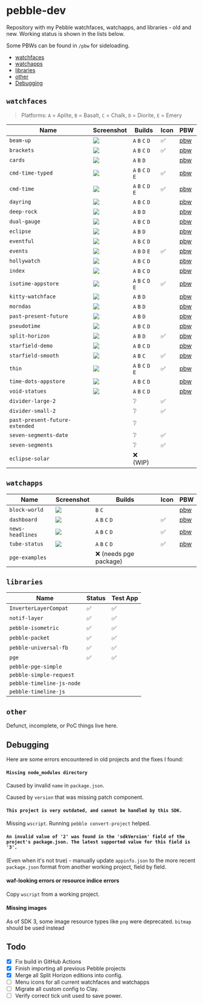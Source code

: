 # pebble-dev

Repository with my Pebble watchfaces, watchapps, and libraries - old and new.
Working status is shown in the lists below.

Some PBWs can be found in `/pbw` for sideloading.

- [watchfaces](#watchfaces)
- [watchapps](#watchapps)
- [libraries](#libraries)
- [other](#other)
- [Debugging](#debugging)


## `watchfaces`

> Platforms: `A` = Aplite, `B` = Basalt, `C` = Chalk, `D` = Diorite, `E` = Emery

| Name                           | Screenshot                                                                    | Builds              | Icon | PBW                                |
|--------------------------------|-------------------------------------------------------------------------------|---------------------|------|------------------------------------|
| `beam-up`                      | ![](watchfaces/beam-up/screenshots/aplite.png)                                | `A` `B` `C` `D`     | ✅    | [pbw](pbw/beam-up.pbw)             |
| `brackets`                     | ![](watchfaces/brackets/screenshots/aplite.png)                               | `A` `B` `C` `D`     | ✅    | [pbw](pbw/brackets.pbw)            |
| `cards`                        | ![](watchfaces/cards/screenshots/diorite.png)                                 | `A` `B` `D`         |      | [pbw](pbw/cards.pbw)               |
| `cmd-time-typed`               | ![](watchfaces/cmd-time-typed/screenshots/diorite.png)                        | `A` `B` `C` `D` `E` | ✅    | [pbw](pbw/cmd-time-typed.pbw)      |
| `cmd-time`                     | ![](watchfaces/cmd-time/screenshots/diorite.png)                              | `A` `B` `C` `D` `E` | ✅    | [pbw](pbw/cmd-time.pbw)            |
| `dayring`                      | ![](watchfaces/dayring/screenshots/basalt.png)                                | `A` `B` `C` `D`     |      | [pbw](pbw/dayring.pbw)             |
| `deep-rock`                    | ![](watchfaces/deep-rock/screenshots/basalt.png)                              | `A` `B` `D`         |      | [pbw](pbw/deep-rock.pbw)           |
| `dual-gauge`                   | ![](watchfaces/dual-gauge/screenshots/basalt.png)                             | `A` `B` `C` `D`     |      | [pbw](pbw/dual-gauge.pbw)          |
| `eclipse`                      | ![](watchfaces/eclipse/screenshots/pebble-screenshot_2014-03-25_12-39-28.png) | `A` `B` `D`         |      | [pbw](pbw/eclipse.pbw)             |
| `eventful`                     | ![](watchfaces/eventful/screenshots/aplite.png)                               | `A` `B` `C` `D`     |      | [pbw](pbw/eventful.pbw)            |
| `events`                       | ![](watchfaces/events/screenshots/aplite.png)                                 | `A` `B` `D` `E`     | ✅    | [pbw](pbw/events.pbw)              |
| `hollywatch`                   | ![](watchfaces/hollywatch/screenshots/basalt.png)                             | `A` `B` `C` `D`     |      | [pbw](pbw/hollywatch.pbw)          |
| `index`                        | ![](watchfaces/index/screenshots/aplite.png)                                  | `A` `B` `C` `D`     |      | [pbw](pbw/index.pbw)               |
| `isotime-appstore`             | ![](watchfaces/isotime-appstore/screenshots/yellow.png)                       | `A` `B` `C` `D` `E` | ✅    | [pbw](pbw/isotime.pbw)             |
| `kitty-watchface`              | ![](watchfaces/kitty-watchface/screenshots/aplite.png)                        | `A` `B` `D`         |      | [pbw](pbw/kitty-watchface.pbw)     |
| `morndas`                      | ![](watchfaces/morndas/screenshots/basalt.png)                                | `A` `B` `D`         |      | [pbw](pbw/morndas.pbw)             |
| `past-present-future`          | ![](watchfaces/past-present-future/screenshots/aplite.png)                    | `A` `B` `D`         |      | [pbw](pbw/past-present-future.pbw) |
| `pseudotime`                   | ![](watchfaces/pseudotime/screenshots/basalt.png)                             | `A` `B` `C` `D`     |      | [pbw](pbw/pseudotime.pbw)          |
| `split-horizon`                | ![](watchfaces/split-horizon/screenshots/diorite.png)                         | `A` `B` `D`         | ✅    | [pbw](pbw/split-horizon.pbw)       |
| `starfield-demo`               | ![](watchfaces/starfield-demo/screenshots/aplite.png)                         | `A` `B` `C` `D`     |      | [pbw](pbw/starfield-demo.pbw)      |
| `starfield-smooth`             | ![](watchfaces/starfield-smooth/screenshots/aplite.png)                       | `A` `B` `C`         | ✅    | [pbw](pbw/starfield-smooth.pbw)    |
| `thin`                         | ![](watchfaces/thin/screenshots/basalt.png)                                   | `A` `B` `C` `D` `E` | ✅    | [pbw](pbw/thin.pbw)                |
| `time-dots-appstore`           | ![](watchfaces/time-dots-appstore/screenshots/basalt1.png)                    | `A` `B` `C` `D`     |      | [pbw](pbw/time-dots-appstore.pbw)  |
| `void-statues`                 | ![](watchfaces/void-statues/screenshots/basalt.png)                           | `A` `B` `C` `D`     |      | [pbw](pbw/void-statues.pbw)        |
| `divider-large-2`              |                                                                               | ❔                   | ✅    |                                    |
| `divider-small-2`              |                                                                               | ❔                   | ✅    |                                    |
| `past-present-future-extended` |                                                                               | ❔                   |      |                                    |
| `seven-segments-date`          |                                                                               | ❔                   | ✅    |                                    |
| `seven-segments`               |                                                                               | ❔                   | ✅    |                                    |
| `eclipse-solar`                |                                                                               | ❌ (WIP)             |      |                                    |


## `watchapps`

| Name             | Screenshot                                              | Builds                | Icon | PBW                           |
|------------------|---------------------------------------------------------|-----------------------|------|-------------------------------|
| `block-world`    | ![](watchapps/block-world/screenshots/basalt.png)       | `B` `C`               |      | [pbw](pbw/block-world.pbw)    |
| `dashboard`      | ![](watchapps/dashboard/assets/screenshots/basalt1.png) | `A` `B` `C` `D`       | ✅    | [pbw](pbw/dashboard.pbw)      |
| `news-headlines` | ![](watchapps/news-headlines/screenshots/basalt.png)    | `A` `B` `C` `D`       | ✅    | [pbw](pbw/news-headlines.pbw) |
| `tube-status`    | ![](watchapps/tube-status/screenshots/basalt.png)       | `A` `B` `C` `D`       | ✅    | [pbw](pbw/tube-status.pbw)    |
| `pge-examples`   |                                                         | ❌ (needs pge package) |      |                               |

## `libraries`

| Name                      | Status | Test App |
|---------------------------|--------|----------|
| `InverterLayerCompat`     | ✅      | ✅        |
| `notif-layer`             | ✅      | ✅        |
| `pebble-isometric`        | ✅      | ✅        |
| `pebble-packet`           | ✅      | ✅        |
| `pebble-universal-fb`     | ✅      | ✅        |
| `pge`                     | ✅      | ✅        |
| `pebble-pge-simple`       |        |          |
| `pebble-simple-request`   |        |          |
| `pebble-timeline-js-node` |        |          |
| `pebble-timeline-js`      |        |          |

## `other`

Defunct, incomplete, or PoC things live here.

## Debugging

Here are some errors encountered in old projects and the fixes I found:

#### `Missing node_modules directory`

Caused by invalid `name` in `package.json`.

Caused by `version` that was missing patch component.

#### `This project is very outdated, and cannot be handled by this SDK.`

Missing `wscript`. Running `pebble convert-project` helped.

#### `An invalid value of '2' was found in the 'sdkVersion' field of the project's package.json. The latest supported value for this field is '3'.`

(Even when it's not true) - manually update `appinfo.json` to the more recent
`package.json` format from another working project, field by field.

#### waf-looking errors or resource indice errors

Copy `wscript` from a working project.

#### Missing images

As of SDK 3, some image resource types like `png` were deprecated. `bitmap`
should be used instead

## Todo

- [x] Fix build in GitHub Actions
- [x] Finish importing all previous Pebble projects
- [x] Merge all Split Horizon editions into config.
- [ ] Menu icons for all current watchfaces and watchapps
- [ ] Migrate all custom config to Clay.
- [ ] Verify correct tick unit used to save power.
